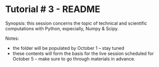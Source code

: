 # Tutorial # 3 - README

Synopsis: this session concerns the topic of technical and scientific computations with Python, especially, Numpy & Scipy.

Notes:

+   the folder will be populated by October 1 – stay tuned
+   these contents will form the basis for the live session scheduled for    October 5 – make sure to go through materials in advance.
